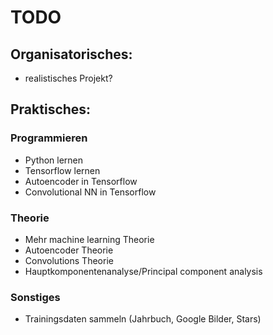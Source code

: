 # TODO

## Organisatorisches:
* realistisches Projekt?


## Praktisches:
### Programmieren
* Python lernen
* Tensorflow lernen
* Autoencoder in Tensorflow
* Convolutional NN in Tensorflow

### Theorie
* Mehr machine learning Theorie
* Autoencoder Theorie
* Convolutions Theorie
* Hauptkomponentenanalyse/Principal component analysis

### Sonstiges
* Trainingsdaten sammeln (Jahrbuch, Google Bilder, Stars)

